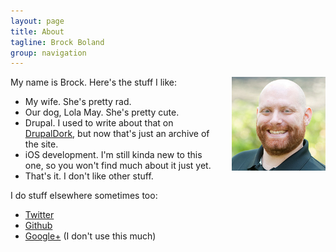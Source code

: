 ```yaml
---
layout: page
title: About
tagline: Brock Boland
group: navigation
---
```

<img src="/files/profile.jpg" alt="Profile" align="right" style="padding-left: 20px;" width=150>
My name is Brock. Here's the stuff I like:

* My wife. She's pretty rad.
* Our dog, Lola May. She's pretty cute.
* Drupal. I used to write about that on [DrupalDork](http://drupaldork.com), but now that's just an archive of the site.
* iOS development. I'm still kinda new to this one, so you won't find much about it just yet.
* That's it. I don't like other stuff.

I do stuff elsewhere sometimes too:

* [Twitter](http://twitter.com/brock)
* [Github](http://github.com/brockboland)
* <a href="https://plus.google.com/101596666868636644708" rel="me">Google+</a> (I don't use this much)
